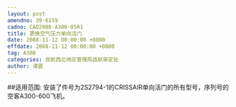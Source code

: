 ```yaml
---
layout: post
amendno: 39-6159
cadno: CAD2008-A300-05R1
title: 更换空气压力单向活门
date: 2008-11-12 00:00:00 +0800
effdate: 2008-11-12 00:00:00 +0800
tag: A300
categories: 民航西北地区管理局适航审定处
author: 谭震
---
```


##适用范围:
安装了件号为2S2794-1的CRISSAIR单向活门的所有型号，序列号的空客A300-600飞机。

